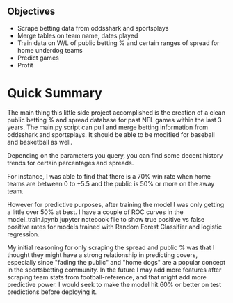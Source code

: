 ## Objectives
- Scrape betting data from oddsshark and sportsplays
- Merge tables on team name, dates played
- Train data on W/L of public betting % and certain ranges of spread for home underdog teams
- Predict games
- Profit

# Quick Summary
The main thing this little side project accomplished is the creation of a clean public betting % and spread database for past NFL games within the last 3 years. The main.py script can pull and merge betting information from oddsshark and sportsplays. It  should be able to be modified for baseball and basketball as well.

Depending on the parameters you query, you can find some decent history trends for certain percentages and spreads.

For instance, I was able to find that there is a 70% win rate when home teams are between 0 to +5.5 and the public is 50% or more on the away team.

However for predictive purposes, after training the model I was only getting a little over 50% at best. I have a couple of ROC curves in the model_train.ipynb jupyter notebook file to show true positive vs false positive rates for models trained with Random Forest Classifier and logistic regression.

My initial reasoning for only scraping the spread and public % was that I thought they might have a strong relationship in predicting covers, especially since "fading the public" and "home dogs" are a popular concept in the sportsbetting community. In the future I may add more features after scraping team stats from football-reference, and that might add more predictive power. I would seek to make the model hit 60% or better on test predictions before deploying it.

